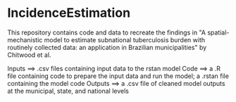 # IncidenceEstimation
This repository contains code and data to recreate the findings in "A spatial-mechanistic model to estimate subnational tuberculosis burden with routinely collected data: an application in Brazilian municipalities" by Chitwood et al. 

Inputs ==> .csv files containing input data to the rstan model 
Code ==> a .R file containing code to prepare the input data and run the model; a .rstan file containing the model code
Outputs ==> a .csv file of cleaned model outputs at the municipal, state, and national levels
